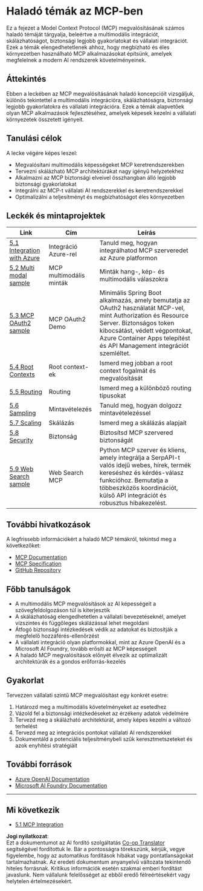 <!--
CO_OP_TRANSLATOR_METADATA:
{
  "original_hash": "494d87e1c4b9239c70f6a341fcc59a48",
  "translation_date": "2025-06-02T19:27:03+00:00",
  "source_file": "05-AdvancedTopics/README.md",
  "language_code": "hu"
}
-->
# Haladó témák az MCP-ben

Ez a fejezet a Model Context Protocol (MCP) megvalósításának számos haladó témáját tárgyalja, beleértve a multimodális integrációt, skálázhatóságot, biztonsági legjobb gyakorlatokat és vállalati integrációt. Ezek a témák elengedhetetlenek ahhoz, hogy megbízható és éles környezetben használható MCP alkalmazásokat építsünk, amelyek megfelelnek a modern AI rendszerek követelményeinek.

## Áttekintés

Ebben a leckében az MCP megvalósításának haladó koncepcióit vizsgáljuk, különös tekintettel a multimodális integrációra, skálázhatóságra, biztonsági legjobb gyakorlatokra és vállalati integrációra. Ezek a témák alapvetőek olyan MCP alkalmazások fejlesztéséhez, amelyek képesek kezelni a vállalati környezetek összetett igényeit.

## Tanulási célok

A lecke végére képes leszel:

- Megvalósítani multimodális képességeket MCP keretrendszerekben
- Tervezni skálázható MCP architektúrákat nagy igényű helyzetekhez
- Alkalmazni az MCP biztonsági elveivel összhangban álló legjobb biztonsági gyakorlatokat
- Integrálni az MCP-t vállalati AI rendszerekkel és keretrendszerekkel
- Optimalizálni a teljesítményt és megbízhatóságot éles környezetben

## Leckék és mintaprojektek

| Link | Cím | Leírás |
|------|-------|-------------|
| [5.1 Integration with Azure](./mcp-integration/README.md) | Integráció Azure-rel | Tanuld meg, hogyan integrálhatod MCP szerveredet az Azure platformon |
| [5.2 Multi modal sample](./mcp-multi-modality/README.md) | MCP multimodális minták | Minták hang-, kép- és multimodális válaszokra |
| [5.3 MCP OAuth2 sample](../../../05-AdvancedTopics/mcp-oauth2-demo) | MCP OAuth2 Demo | Minimális Spring Boot alkalmazás, amely bemutatja az OAuth2 használatát MCP-vel, mint Authorization és Resource Server. Biztonságos token kibocsátást, védett végpontokat, Azure Container Apps telepítést és API Management integrációt szemléltet. |
| [5.4 Root Contexts](./mcp-root-contexts/README.md) | Root context-ek | Ismerd meg jobban a root context fogalmát és megvalósítását |
| [5.5 Routing](./mcp-routing/README.md) | Routing | Ismerd meg a különböző routing típusokat |
| [5.6 Sampling](./mcp-sampling/README.md) | Mintavételezés | Tanuld meg, hogyan dolgozz mintavételezéssel |
| [5.7 Scaling](./mcp-scaling/README.md) | Skálázás | Ismerd meg a skálázás alapjait |
| [5.8 Security](./mcp-security/README.md) | Biztonság | Biztosítsd MCP szervered biztonságát |
| [5.9 Web Search sample](./web-search-mcp/README.md) | Web Search MCP | Python MCP szerver és kliens, amely integrálja a SerpAPI-t valós idejű webes, hírek, termék kereséshez és kérdés-válasz funkcióhoz. Bemutatja a többeszközös koordinációt, külső API integrációt és robusztus hibakezelést. |

## További hivatkozások

A legfrissebb információkért a haladó MCP témákról, tekintsd meg a következőket:
- [MCP Documentation](https://modelcontextprotocol.io/)
- [MCP Specification](https://spec.modelcontextprotocol.io/)
- [GitHub Repository](https://github.com/modelcontextprotocol)

## Főbb tanulságok

- A multimodális MCP megvalósítások az AI képességeit a szövegfeldolgozáson túl is kiterjesztik
- A skálázhatóság elengedhetetlen a vállalati bevezetéseknél, amelyet vízszintes és függőleges skálázással lehet megoldani
- Átfogó biztonsági intézkedések védik az adatokat és biztosítják a megfelelő hozzáférés-ellenőrzést
- A vállalati integráció olyan platformokkal, mint az Azure OpenAI és a Microsoft AI Foundry, tovább erősíti az MCP képességeit
- A haladó MCP megvalósítások előnyét élvezik az optimalizált architektúrák és a gondos erőforrás-kezelés

## Gyakorlat

Tervezzen vállalati szintű MCP megvalósítást egy konkrét esetre:

1. Határozd meg a multimodális követelményeket az esetedhez
2. Vázold fel a biztonsági intézkedéseket az érzékeny adatok védelmére
3. Tervezd meg a skálázható architektúrát, amely képes kezelni a változó terhelést
4. Tervezd meg az integrációs pontokat vállalati AI rendszerekkel
5. Dokumentáld a potenciális teljesítménybeli szűk keresztmetszeteket és azok enyhítési stratégiáit

## További források

- [Azure OpenAI Documentation](https://learn.microsoft.com/en-us/azure/ai-services/openai/)
- [Microsoft AI Foundry Documentation](https://learn.microsoft.com/en-us/ai-services/)

---

## Mi következik

- [5.1 MCP Integration](./mcp-integration/README.md)

**Jogi nyilatkozat**:  
Ezt a dokumentumot az AI fordító szolgáltatás [Co-op Translator](https://github.com/Azure/co-op-translator) segítségével fordítottuk le. Bár a pontosságra törekszünk, kérjük, vegye figyelembe, hogy az automatikus fordítások hibákat vagy pontatlanságokat tartalmazhatnak. Az eredeti dokumentum anyanyelvű változata tekintendő hiteles forrásnak. Kritikus információk esetén szakmai emberi fordítást javaslunk. Nem vállalunk felelősséget az ebből eredő félreértésekért vagy helytelen értelmezésekért.